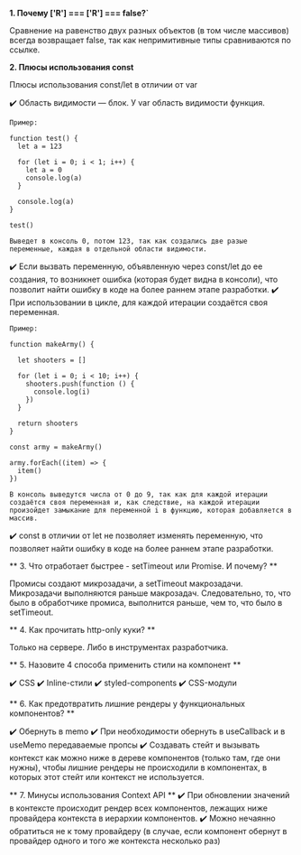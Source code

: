 **1. Почему ['R'] === ['R'] === false?`**

Сравнение на равенство двух разных объектов (в том числе массивов) всегда возвращает false, так как непримитивные типы сравниваются по ссылке.

**2. Плюсы использования const**

Плюсы использования const/let в отличии от var

  ✔️ Область видимости — блок. У var область видимости функция.

    Пример:
```
function test() {
  let a = 123

  for (let i = 0; i < 1; i++) {
    let a = 0
    console.log(a)
  }

  console.log(a)
}

test()
```
    Выведет в консоль 0, потом 123, так как создались две разые переменные, каждая в отдельной области видимости.


  ✔️ Если вызвать переменную, объявленную через const/let до ее создания, то возникнет ошибка (которая будет видна в консоли), что позволит найти ошибку в коде на более раннем этапе разработки.
  ✔️ При использовании в цикле, для каждой итерации создаётся своя переменная.

    Пример:
```
function makeArmy() {

  let shooters = []

  for (let i = 0; i < 10; i++) {
    shooters.push(function () {
      console.log(i)
    })
  }

  return shooters
}

const army = makeArmy()

army.forEach((item) => {
  item()
})
```
    В консоль выведутся числа от 0 до 9, так как для каждой итерации создаётся своя переменная и, как следствие, на каждой итерации произойдет замыкание для переменной i в функцию, которая добавляется в массив.

  ✔️ const в отличии от let не позволяет изменять переменную, что позволяет найти ошибку в коде на более раннем этапе разработки.

** 3. Что отработает быстрее - setTimeout или Promise. И почему? **

Промисы создают микрозадачи, а setTimeout макрозадачи. Микрозадачи выполняются раньше макрозадач. Следовательно, то, что было в обработчике промиса, выполнится раньше, чем то, что было в setTimeout.

** 4. Как прочитать http-only куки? **

Только на сервере. Либо в инструментах разработчика.

** 5. Назовите 4 способа применить стили на компонент **

  ✔️ CSS
  ✔️ Inline-стили
  ✔️ styled-components
  ✔️ CSS-модули

** 6. Как предотвратить лишние рендеры у функциональных компонентов? **

  ✔️ Обернуть в memo
  ✔️ При необходимости обернуть в useCallback и в useMemo передаваемые пропсы
  ✔️ Создавать стейт и вызывать контекст как можно ниже в дереве компонентов (только там, где они нужны), чтобы лишние рендеры не происходили в компонентах, в которых этот стейт или контекст не используется.

** 7. Минусы использования Context API **
  ✔️ При обновлении значений в контексте происходит рендер всех компонентов, лежащих ниже провайдера контекста в иерархии компонентов.
  ✔️ Можно нечаянно обратиться не к тому провайдеру (в случае, если компонент обернут в провайдер одного и того же контекста несколько раз)
